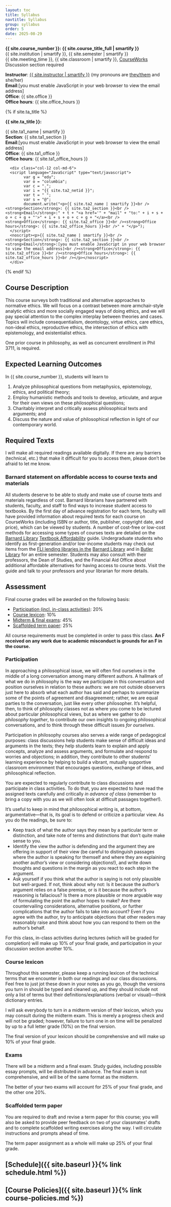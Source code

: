 ```yaml
---
layout: toc
title: Syllabus
navtitle: Syllabus
group: syllabus
order: 5
date: 2025-08-29
---
```


<h2 class="mt-0" style="position:absolute; visibility: hidden;">Course Information</h2>

<p class="mt-2"><strong>{{ site.course_number }}: {{ site.course_title_full | smartify }}</strong><br />
{{ site.institution | smartify }}, {{ site.semester | smartify }}<br />
{{ site.meeting_time }}, {{ site.classroom | smartify }}, <a href="{{ site.learning_site1 }}">CourseWorks</a><br />Discussion section required</p>

<script language="JavaScript" type="text/javascript">
      var g = "edu";
      var o = "barnard";
      var c = ".";
      var a = "dding";
      var t = " ";
      var s = "@";
      document.write("<p><strong>Instructor</strong>: <a href='{{ site.instructor_website }}' target='_blank'>{{ site.instructor | smartify }}</a> (my pronouns are <a href='https://apastyle.apa.org/blog/singular-they' target='_blank' rel='noopener noreferrer'>they/them</a> and she/her)<br /><strong>Email</strong>:" + t + "<a href='" + "mail" + "to:" + a + s + o + c + g + "'>" + a + s + o + c + g + "</a><br /><strong>Office</strong>: {{ site.office }}<br /><strong>Office hours</strong>: {{ site.office_hours }}<br />" + "</p>");
</script>
<noscript><p><strong>Instructor</strong>: <a href='{{ site.instructor_website }}' target='_blank'>{{ site.instructor | smartify }}</a> (my pronouns are <a href='https://apastyle.apa.org/blog/singular-they' target='_blank' rel='noopener noreferrer'>they/them</a> and she/her)<br /><strong>Email</strong>:[you must enable JavaScript in your web browser to view the email address]<br /><strong>Office</strong>: {{ site.office }}<br /><strong>Office hours</strong>: {{ site.office_hours }}<br /></p></noscript>

{% if site.ta_title %}

<p><strong>{{ site.ta_title }}:</strong></p>

<div class="row no-gutters gx-0 mb-0">
      <div class="col-12 col-md-6">
      <script language="JavaScript" type="text/javascript">
            var g = "edu";
            var o = "columbia";
            var c = ".";
            var i = "{{ site.ta1_netid }}";
            var t = " ";
            var s = "@";
            document.write("<p>{{ site.ta1_name | smartify }}<br /><strong>Section</strong>: {{ site.ta1_section }}<br /><strong>Email</strong>:" + t + "<a href='" + "mail" + "to:" + i + s + o + c + g + "'>" + i + s + o + c + g + "</a><br /><strong>Office</strong>: {{ site.ta1_office }}<br /><strong>Office hours</strong>: {{ site.ta1_office_hours }}<br />" + "</p>");
      </script>
      <noscript><p>{{ site.ta1_name | smartify }}<br /><strong>Section</strong>: {{ site.ta1_section }}<br /><strong>Email</strong>:[you must enable JavaScript in your web browser to view the email address]<br /><strong>Office</strong>: {{ site.ta1_office }}<br /><strong>Office hours</strong>: {{ site.ta1_office_hours }}<br /></p></noscript>
      </div>

      <div class="col-12 col-md-6">
      <script language="JavaScript" type="text/javascript">
            var g = "edu";
            var o = "columbia";
            var c = ".";
            var i = "{{ site.ta2_netid }}";
            var t = " ";
            var s = "@";
            document.write("<p>{{ site.ta2_name | smartify }}<br /><strong>Section</strong>: {{ site.ta2_section }}<br /><strong>Email</strong>:" + t + "<a href='" + "mail" + "to:" + i + s + o + c + g + "'>" + i + s + o + c + g + "</a><br /><strong>Office</strong>: {{ site.ta2_office }}<br /><strong>Office hours</strong>: {{ site.ta2_office_hours }}<br />" + "</p>");
      </script>
      <noscript><p>{{ site.ta2_name | smartify }}<br /><strong>Section</strong>: {{ site.ta2_section }}<br /><strong>Email</strong>:[you must enable JavaScript in your web browser to view the email address]<br /><strong>Office</strong>: {{ site.ta2_office }}<br /><strong>Office hours</strong>: {{ site.ta2_office_hours }}<br /></p></noscript>
      </div>
</div>

{% endif %}

## Course Description

This course surveys both traditional and alternative approaches to normative ethics. We will focus on a contrast between more armchair-style analytic ethics and more socially engaged ways of doing ethics, and we will pay special attention to the complex interplay between theories and cases. Topics will include consequentialism, deontology, virtue ethics, care ethics, non-ideal ethics, reproductive ethics, the intersection of ethics with epistemology, and existentialist ethics.

One prior course in philosophy, as well as concurrent enrollment in Phil 3711, is required.

## Expected Learning Outcomes

In {{ site.course_number }}, students will learn to

1. Analyze philosophical questions from metaphysics, epistemology, ethics, and political theory;
2. Employ humanistic methods and tools to develop, articulate, and argue for their own views on these philosophical questions;
3. Charitably interpret and critically assess philosophical texts and arguments; and
4. Discuss the nature and value of philosophical reflection in light of our contemporary world.

## Required Texts

I will make all required readings available digitally. If there are any barriers (technical, etc.) that make it difficult for you to access them, please don’t be afraid to let me know.

### Barnard statement on affordable access to course texts and materials

All students deserve to be able to study and make use of course texts and materials regardless of cost. Barnard librarians have partnered with students, faculty, and staff to find ways to increase student access to textbooks. By the first day of advance registration for each term, faculty will have provided information about required texts for each course on CourseWorks (including ISBN or author, title, publisher, copyright date, and price), which can be viewed by students. A number of cost-free or low-cost methods for accessing some types of courses texts are detailed on the [Barnard Library](https://library.barnard.edu/textbook-affordability) [Textbook Affordability](https://library.barnard.edu/textbook-affordability) guide. Undergraduate students who identify as first-generation and/or low-income students may check out items from the [FLI lending libraries in the](https://library.barnard.edu/find-borrow/FLIpartnership) [Barnard Library](https://library.barnard.edu/find-borrow/FLIpartnership) and in [Butler Library](https://library.columbia.edu/libraries/undergraduate/FLI_partnership_library.html) for an entire semester. Students may also consult with their professors, the Dean of Studies, and the Financial Aid Office about additional affordable alternatives for having access to course texts. Visit the guide and talk to your professors and your librarian for more details.

## Assessment

Final course grades will be awarded on the following basis:

- [Participation (incl. in-class activities)](#participation): 20%
- [Course lexicon](#course-lexicon): 10%
- [Midterm & final exams](#exams): 45%
- [Scaffolded term paper](#scaffolded-term-paper): 25%

All course requirements must be completed in order to pass this class. **An F received on any work due to academic misconduct is grounds for an F in the course.**

### Participation

In approaching a philosophical issue, we will often find ourselves in the middle of a long conversation among many different authors. A hallmark of what we do in philosophy is the way we participate in this conversation and position ourselves in relation to these authors: we are not outside observers just here to absorb what each author has said and perhaps to summarize some of the points of agreement and disagreement; rather, we are equal parties to the conversation, just like every other philosopher. It’s helpful, then, to think of philosophy classes not as where you come to be lectured about particular philosophical views, but as where we gather to *do philosophy together*, to contribute our own insights to ongoing philosophical conversations, and to think through these difficult issues *for ourselves*.

Participation in philosophy courses also serves a wide range of pedagogical purposes: class discussions help students make sense of difficult ideas and arguments in the texts; they help students learn to explain and apply concepts, analyze and assess arguments, and formulate and respond to worries and objections; in addition, they contribute to other students’ learning experience by helping to build a vibrant, mutually supportive classroom environment that encourages questions, exchange of ideas, and philosophical reflection.

You are expected to regularly contribute to class discussions and participate in class activities. To do that, you are expected to have read the assigned texts carefully and critically *in advance of class* (remember to bring a copy with you as we will often look at difficult passages together!).

It’s useful to keep in mind that philosophical writing is, at bottom, argumentative—that is, its goal is to defend or criticize a particular view. As you do the readings, be sure to:

- Keep track of what the author says they mean by a particular term or distinction, and take note of terms and distinctions that don’t quite make sense to you.
- Identify the view the author is defending and the argument they are offering in support of their view (be careful to distinguish passages where the author is speaking for themself and where they are explaining another author’s view or considering objections!), and write down thoughts and questions in the margin as you react to each step in the argument.
- Ask yourself if you think what the author is saying is not only plausible but well-argued. If not, think about why not: Is it because the author’s argument relies on a false premise, or is it because the author’s reasoning is fallacious? Is there a more plausible or more arguable way of formulating the point the author hopes to make? Are there countervailing considerations, alternative positions, or further complications that the author fails to take into account? Even if you agree with the author, try to anticipate objections that other readers may reasonably raise and think about how you can respond to them on the author’s behalf.

For this class, in-class activities during lectures (which will be graded for completion) will make up 10% of your final grade, and participation in your discussion section another 10%.

### Course lexicon

Throughout this semester, please keep a running lexicon of the technical terms that we encounter in both our readings and our class discussions. Feel free to just jot these down in your notes as you go, though the versions you turn in should be typed and cleaned up, and they should include not only a list of terms but their definitions/explanations (verbal or visual)—think dictionary entries.

I will ask everybody to turn in a midterm version of their lexicon, which you may consult during the midterm exam. This is merely a progress check and will not be graded; however, failure to turn one in on time will be penalized by up to a full letter grade (10%) on the final version.

The final version of your lexicon should be comprehensive and will make up 10% of your final grade.

### Exams

There will be a midterm and a final exam. Study guides, including possible essay prompts, will be distributed in advance. The final exam is not comprehensive, and will be of the same format as the midterm.

The better of your two exams will account for 25% of your final grade, and the other one 20%.

### Scaffolded term paper

You are required to draft and revise a term paper for this course; you will also be asked to provide peer feedback on two of your classmates’ drafts and to complete scaffolded writing exercises along the way. I will circulate instructions and prompts ahead of time.

The term paper assignment as a whole will make up 25% of your final grade.

## [Schedule]({{ site.baseurl }}{% link schedule.html %})

## [Course Policies]({{ site.baseurl }}{% link course-policies.md %})
